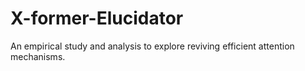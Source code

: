 # X-former-Elucidator

An empirical study and analysis to explore reviving efficient attention mechanisms.